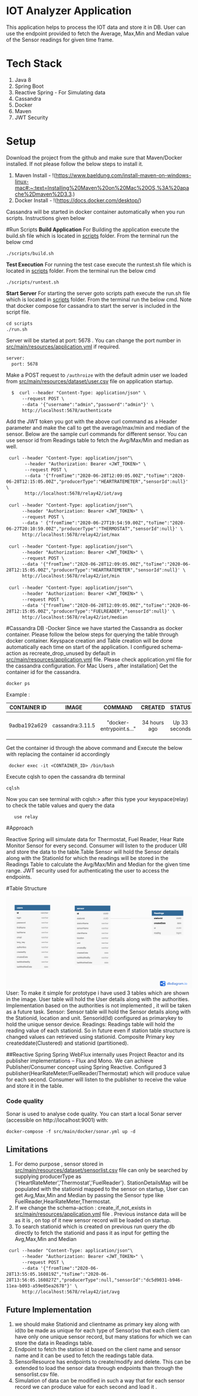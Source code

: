 # IOT Analyzer Application

This application helps to process the IOT data and store it in DB. User can use the endpoint provided to fetch the Average,
Max,Min and Median value of the Sensor readings for given time frame.

# Tech Stack
1. Java 8
2. Spring Boot
3. Reactive Spring - For Simulating data
4. Cassandra
5. Docker
6. Maven
7. JWT Security

# Setup

Download the project from the github and make sure that Maven/Docker installed. If not please follow the below steps to install it.
1. Maven Install - !(https://www.baeldung.com/install-maven-on-windows-linux-mac#:~:text=Installing%20Maven%20on%20Mac%20OS,%3A%20apache%2Dmaven%2D3.3.)
2. Docker Install - !(https://docs.docker.com/desktop/)

Cassandra will be started in docker container automatically when you run scripts. Instructions given below

#Run Scripts
**Build Application**
For Building the application execute the build.sh file which is located in [scripts](scripts) folder. From the terminal run the below cmd
```
./scripts/build.sh

```
**Test Execution**
For running the test case execute the runtest.sh file which is located in [scripts](scripts) folder. From the terminal run the below cmd

```
./scripts/runtest.sh

```
**Start Server**
For starting the server goto scripts path execute the run.sh file which is located in [scripts](scripts) folder. From the terminal run the below cmd.
Note that docker compose for cassandra to start the server is included in the script file.
```
cd scripts
./run.sh

```

Server will be started at port: 5678 . You can change the port number in [src/main/resources/application.yml](src/main/resources/application.yml) if required.
```$xslt
server:
  port: 5678
```

Make a POST request to `/authroize` with the default admin user we loaded from [src/main/resources/dataset/user.csv](src/main/resources/dataset/user.csv) file on application startup.

```
  $  curl --header "Content-Type: application/json" \
      --request POST \
      --data '{"username":"admin","password":"admin"}' \
      http://localhost:5678/authenticate

```

Add the JWT token you got with the above curl command as a Header parameter and make the call to get the average/max/min and median of the sensor. 
Below are the sample curl commands for different sensor. You can use sensor id from Readings table to fetch the Avg/Max/Min and median as well.

```$xslt
 curl --header "Content-Type: application/json"\
       --header "Authorization: Bearer <JWT_TOKEN>" \
       --request POST \
       --data '{"fromTime":"2020-06-28T12:09:05.00Z","toTime":"2020-06-28T12:15:05.00Z","producerType":"HEARTRATEMETER","sensorId":null}' \
       http://localhost:5678/relay42/iot/avg

 curl --header "Content-Type: application/json"\
      --header "Authorization: Bearer <JWT_TOKEN>" \
      --request POST \
      --data ' {"fromTime":"2020-06-27T19:54:59.00Z","toTime":"2020-06-27T20:10:59.00Z","producerType":"THERMOSTAT","sensorId":null}' \
      http://localhost:5678/relay42/iot/max

 curl --header "Content-Type: application/json"\
      --header "Authorization: Bearer <JWT_TOKEN>" \
      --request POST \
      --data '{"fromTime":"2020-06-28T12:09:05.00Z","toTime":"2020-06-28T12:15:05.00Z","producerType":"HEARTRATEMETER","sensorId":null}' \
      http://localhost:5678/relay42/iot/min

 curl --header "Content-Type: application/json"\
      --header "Authorization: Bearer <JWT_TOKEN>" \
      --request POST \
      --data '{"fromTime":"2020-06-28T12:09:05.00Z","toTime":"2020-06-28T12:15:05.00Z","producerType":"FUELREADER","sensorId":null}' \
      http://localhost:5678/relay42/iot/median
```

 
#Cassandra DB -Docker
Since we have started the Cassandra as docker container. Please follow the below steps for querying the table through docker container.
Keyspace creation and Table creation will be done automatically each time on start of the application. I configured schema-action as recreate_drop_unused by
default in [src/main/resources/application.yml](src/main/resources/application.yml) file. Please check application.yml file for the cassandra configuration.
For Mac Users , after installation]
Get the container id for the cassandra.
```
docker ps
```
Example :

|CONTAINER ID | IMAGE            | COMMAND                |  CREATED      | STATUS        | PORTS                                                  |  NAMES                           | 
| :---:       | :---:            | :---:                  |  :---:        | :---:         | :---:                                                  |  :---:                           |  
|9adba192a629 | cassandra:3.11.5 | "docker-entrypoint.s…" |  34 hours ago | Up 33 seconds | 0.0.0.0:7000-7001->7000-7001/tcp,0.0.0.0:9042->9042/tcp|  docker_iot-analyzer-cassandra_1 |


Get the container id through the above command and Execute the below with replacing the container id accordingly
```
 docker exec -it <CONTAINER_ID> /bin/bash
```

Execute cqlsh to open the cassandra db terminal
```$xslt
cqlsh
```
Now you can see terminal with cqlsh:> after this type your keyspace(relay) to check the table values and query the data
```$xslt
   use relay
```
#Approach

Reactive Spring will simulate data for Thermostat, Fuel Reader, Hear Rate Monitor Sensor for every second. Consumer will listen to the producer URI and store the 
 data to the table.Table Sensor will hold the Sensor details along with the StationId for which the readings will be stored in the Readings Table to calculate the 
Avg/Max/Min and Median for the given time range. JWT security used for authenticating the user to access the endpoints.


#Table Structure

![picture](TableStructure.png)
User:
To make it simple for prototype i have used 3 tables which are shown in the image. User table will hold the User details along with the authorities. 
Implementation based on the authorities is not implemented , it will be taken as a future task.
Sensor:
Sensor table will hold the Sensor details along with the Stationid, location and unit. Sensorid(Id) configured as primarykey to hold the unique 
sensor device.
Readings:
Readings table will hold the reading value of each stationid. So in future even if station table structure is changed values can retrieved using stationid.
Composite Primary key createddate(Clustered) and stationid (partitioned).

##Reactive Spring
Spring WebFlux internally uses Project Reactor and its publisher implementations – Flux and Mono. We can achieve Publisher/Consumer concept
using Spring Reactive. Configured 3 publisher(HearRateMeter/FuelReader/Thermostat) which will produce value for each second. Consumer will listen to the
publisher to receive the value and store it in the table.

### Code quality

Sonar is used to analyse code quality. You can start a local Sonar server (accessible on http://localhost:9001) with:

```
docker-compose -f src/main/docker/sonar.yml up -d
```
   
## Limitations
1) For demo purpose , sensor stored in [src/main/resources/dataset/sensorlist.csv](src/main/resources/dataset/sensorlist.csv) file can only be searched by supplying producerType as {'HeartRateMeter','Thermostat','FuelReader'}. StationDetailsMap will be populated with the stationid mapped to the sensor on startup,
User can get Avg,Max,Min and Median by passing the Sensor type like FuelReader,HearRateMeter,Thermostat. 
2) If we change the schema-action : create_if_not_exists in [src/main/resources/application.yml](src/main/resources/application.yml) file . Previous instance data will be as it is , on top of it new sensor record will be loaded on startup.
3) To search stationid which is created on previous run query the db directly to fetch the stationid and pass it as input for getting the Avg,Max,Min and Median
```$xslt
 curl --header "Content-Type: application/json"\
      --header "Authorization: Bearer <JWT_TOKEN>" \
      --request POST \
      --data '{"fromTime":"2020-06-28T13:55:05.160819Z","toTime":"2020-06-28T13:56:05.160827Z","producerType":null,"sensorId":"dc5d9031-b946-11ea-b093-a59e05ea2678"}' \
      http://localhost:5678/relay42/iot/avg
```
## Future Implementation
1) we should make Stationid and clientname as primary key along with id(to be made as unique for each type of Sensor)so that each 
   client can have only one unique sensor record, but many stations for which we can store the data in Readings table.
2) Endpoint to fetch the station id based on the client name and  sensor name and it can be used to fetch the readings table data.
3) SensorResource has endpoints to create/modify and delete. This can be extended to load the sensor data through endpoints than through the sensorlist.csv file.
4) Simulation of data can be modified in such a way that for each sensor record we can produce value for each second and load it .

